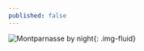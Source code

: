 ```yaml
---
published: false
---
```




![Montparnasse by night](https://res.cloudinary.com/dtn9ari2r/image/upload/a_exif/v1583263242/blog/9C1C0811-3954-492C-A2F1-DF4EF933E4E7.jpg){: .img-fluid}
